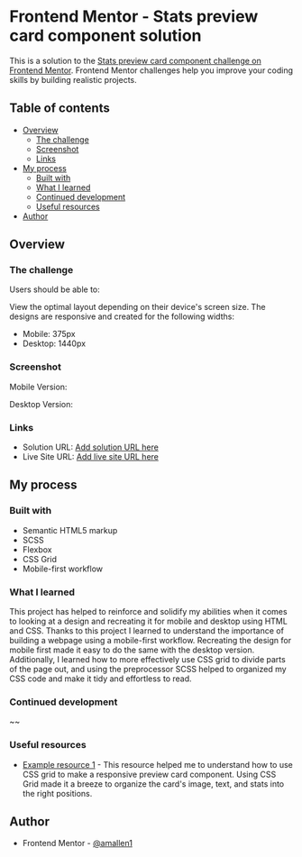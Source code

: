 # Frontend Mentor - Stats preview card component solution

This is a solution to the [Stats preview card component challenge on Frontend Mentor](https://www.frontendmentor.io/challenges/stats-preview-card-component-8JqbgoU62). Frontend Mentor challenges help you improve your coding skills by building realistic projects. 

## Table of contents

- [Overview](#overview)
  - [The challenge](#the-challenge)
  - [Screenshot](#screenshot)
  - [Links](#links)
- [My process](#my-process)
  - [Built with](#built-with)
  - [What I learned](#what-i-learned)
  - [Continued development](#continued-development)
  - [Useful resources](#useful-resources)
- [Author](#author)


## Overview

### The challenge

Users should be able to: 

View the optimal layout depending on their device's screen size. The designs are responsive and created for the following widths:
- Mobile: 375px
- Desktop: 1440px

### Screenshot

Mobile Version:

Desktop Version:


### Links

- Solution URL: [Add solution URL here](https://github.com/amallen1/preview-card-component)
- Live Site URL: [Add live site URL here](https://friendly-haibt-d2d7fc.netlify.app/)

## My process

### Built with

- Semantic HTML5 markup
- SCSS 
- Flexbox
- CSS Grid
- Mobile-first workflow

### What I learned

This project has helped to reinforce and solidify my abilities when it comes to looking at a design and recreating it for mobile and desktop using HTML and CSS. Thanks to this project I learned to understand the importance of building a webpage using a mobile-first workflow. Recreating the design for mobile first made it easy to do the same with the desktop version. Additionally, I learned how to more effectively use CSS grid to divide parts of the page out, and using the preprocessor SCSS helped to organized my CSS code and make it tidy and effortless to read.

### Continued development

~~

### Useful resources

- [Example resource 1](https://www.youtube.com/watch?v=68O6eOGAGqA) - This resource helped me to understand how to use CSS grid to make a responsive preview card component. Using CSS Grid made it a breeze to organize the card's image, text, and stats into the right positions.

## Author
- Frontend Mentor - [@amallen1](https://www.frontendmentor.io/profile/amallen1)

